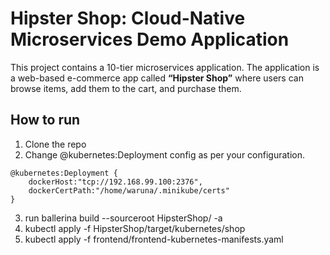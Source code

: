 # Hipster Shop: Cloud-Native Microservices Demo Application

This project contains a 10-tier microservices application. The application is a
web-based e-commerce app called **“Hipster Shop”** where users can browse items,
add them to the cart, and purchase them.


## How to run

1) Clone the repo
2) Change @kubernetes:Deployment config as per your configuration.

```
@kubernetes:Deployment {
    dockerHost:"tcp://192.168.99.100:2376", 
    dockerCertPath:"/home/waruna/.minikube/certs"
}
```

3) run ballerina build --sourceroot HipsterShop/ -a
4) kubectl apply -f HipsterShop/target/kubernetes/shop
5) kubectl apply -f frontend/frontend-kubernetes-manifests.yaml

